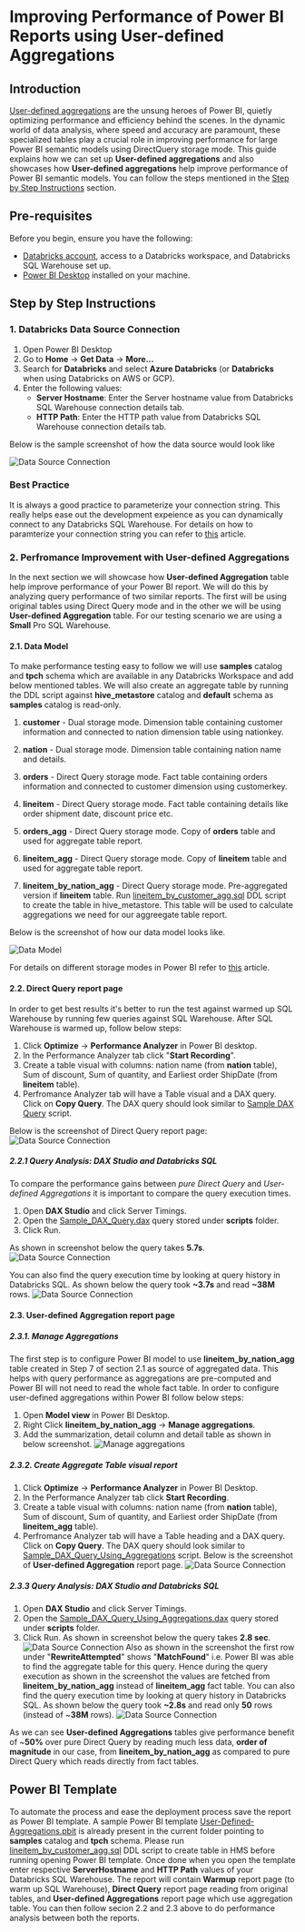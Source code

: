 # Improving Performance of Power BI Reports using User-defined Aggregations
 
## Introduction
[User-defined aggregations](https://learn.microsoft.com/en-us/power-bi/transform-model/aggregations-advanced) are the unsung heroes of Power BI, quietly optimizing performance and efficiency behind the scenes. In the dynamic world of data analysis, where speed and accuracy are paramount, these specialized tables play a crucial role in improving performance for large Power BI semantic models using DirectQuery storage mode. This guide explains how we can set up **User-defined aggregations** and also showcases how **User-defined aggregations** help improve performance of Power BI semantic models. You can follow the steps mentioned in the [Step by Step Instructions](#step-by-step-instructions) section.

## Pre-requisites

Before you begin, ensure you have the following:

- [Databricks account](https://databricks.com/), access to a Databricks workspace, and Databricks SQL Warehouse set up.
- [Power BI Desktop](https://powerbi.microsoft.com/desktop/) installed on your machine.


## Step by Step Instructions

### 1. Databricks Data Source Connection 

1. Open Power BI Desktop
2. Go to **Home** -> **Get Data** -> **More...**
3. Search for **Databricks** and select **Azure Databricks** (or **Databricks** when using Databricks on AWS or GCP).
4. Enter the following values:
   - **Server Hostname**: Enter the Server hostname value from Databricks SQL Warehouse connection details tab.
   - **HTTP Path**: Enter the HTTP path value  from Databricks SQL Warehouse connection details tab.

Below is the sample screenshot of how the data source would look like

![Data Source Connection](./images/DataSourceConnection.png)


### Best Practice 
It is always a good practice to parameterize your connection string. This really helps ease out the development expeience as you can dynamically connect to any Databricks SQL Warehouse. For details on how to paramterize your connection string you can refer to [this](/01.%20Connecting%20Power%20BI%20to%20Databricks%20SQL%20using%20Parameters) article.

### 2. Perfromance Improvement with User-defined Aggregations
In the next section we will showcase how **User-defined Aggregation** table help improve performance of your Power BI report. We will do this by analyzing query performance of two similar reports. The first will be using original tables using Direct Query mode and in the other we will be using **User-defined Aggregation** table. For our testing scenario we are using a **Small** Pro SQL Warehouse.

#### 2.1. Data Model
To make performance testing easy to follow we will use **samples** catalog and **tpch** schema which are available in any Databricks Workspace and add below mentioned tables. We will also create an aggregate table by running the DDL script against **hive_metastore** catalog and **default** schema as **samples** catalog is read-only.

1. **customer** - Dual storage mode. Dimension table containing customer information and connected to nation dimension table using nationkey.

2. **nation** - Dual storage mode. Dimension table containing nation name and details.

3. **orders** - Direct Query storage mode. Fact table containing orders information and connected to customer dimension using customerkey.

4. **lineitem** - Direct Query storage mode. Fact table containing details like order shipment date, discount price etc. 

5. **orders_agg** - Direct Query storage mode. Copy of **orders** table and used for aggregate table report.

6. **lineitem_agg** - Direct Query storage mode. Copy of **lineitem** table and used for aggregate table report.

7. **lineitem_by_nation_agg** - Direct Query storage mode. Pre-aggregated version if **lineitem** table. Run
[lineitem_by_customer_agg.sql](./scripts/lineitem_by_customer_agg.sql) DDL script to create the table in hive_metastore. This table will be used to calculate aggregations we need for our aggreegate table report. 

Below is the screenshot of how our data model looks like.

![Data Model](./images/DataModel.PNG)

For details on different storage modes in Power BI  refer to [this](/02.%20DirectQuery-Dual-Import) article.

#### 2.2. Direct Query report page 
In order to get best results it's better to run the test against warmed up SQL Warehouse by running few queries against SQL Warehouse. After SQL Warehouse is warmed up, follow below steps:
1. Click **Optimize** -> **Performance Analyzer** in Power BI desktop.
2. In the Performance Analyzer tab click "**Start Recording**".
3. Create a table visual with columns: nation name (from **nation** table), Sum of discount, Sum of quantity, and Earliest order ShipDate (from **lineitem** table).
4. Perfromance Analyzer tab will have a Table visual and a DAX query. Click on **Copy Query**. The DAX query should look similar to [Sample DAX Query](./scripts/Sample_DAX_Query.dax) script.

Below is the screenshot of Direct Query report page: 
![Data Source Connection](./images/DirectQueryReport.png)

##### 2.2.1 Query Analysis: DAX Studio and Databricks SQL
To compare the performance gains between *pure Direct Query* and *User-defined Aggregations* it is important to compare the query execution times.
1. Open **DAX Studio** and click Server Timings.
2. Open the [Sample_DAX_Query.dax](./scripts/Sample_DAX_Query.dax) query stored under **scripts** folder.
3. Click Run.

As shown in screenshot below the query takes **5.7s**. ![Data Source Connection](./images/DirectQueryDAXStudio.png)

You can also find the query execution time by looking at query history in Databricks SQL. As shown below the query took **~3.7s** and read **~38M** rows. 
![Data Source Connection](./images/DirectQueryExecutionQueryHistory.png)

#### 2.3. User-defined Aggregation report page
##### 2.3.1. Manage Aggregations 
The first step is to configure Power BI model to use **lineitem_by_nation_agg** table created in Step 7 of section 2.1 as source of aggregated data. This helps with query performance as aggregations are pre-computed and Power BI will not need to read the whole fact table. In order to configure user-defined aggregations within Power BI follow below steps:

1. Open **Model view** in Power BI Desktop.
2. Right Click **lineitem_by_nation_agg** -> **Manage aggregations**.
3. Add the summarization, detail column and detail table as shown in below screenshot.
![Manage aggregations](./images/ManageAggregations.png)

##### 2.3.2. Create Aggregate Table visual report
1. Click **Optimize** -> **Performance Analyzer** in Power BI Desktop.
2. In the Performance Analyzer tab click **Start Recording**.
3. Create a table visual with columns: nation name (from **nation** table), Sum of discount, Sum of quantity, and Earliest order ShipDate (from **lineitem_agg** table).
4. Perfromance Analyzer tab will have a Table heading and a DAX query. Click on **Copy Query**. The DAX query should look similar to [Sample_DAX_Query_Using_Aggregations](./scripts/Sample_DAX_Query_Using_Aggregations.dax) script.
Below is the screenshot of **User-defined Aggregation** report page.
![Data Source Connection](./images/AggTableReport.png)

##### 2.3.3 Query Analysis: DAX Studio and Databricks SQL 
1. Open **DAX Studio** and click Server Timings.
2. Open the [Sample_DAX_Query_Using_Aggregations.dax](./scripts/Sample_DAX_Query_Using_Aggregations.dax) query stored under **scripts** folder.
3. Click Run.
As shown in screenshot below the query takes **2.8 sec**.
![Data Source Connection](./images/AggTableDAXStudio.png) Also as shown in the screenshot the first row under "**RewriteAttempted**" shows "**MatchFound**" i.e. Power BI was able to find the aggregate table for this query. Hence during the query execution as shown in the screenshot the values are fetched from **lineitem_by_nation_agg** instead of **lineitem_agg** fact table.
You can also find the query execution time by looking at query history in Databricks SQL. As shown below the query took **~2.8s** and read only **50** rows (instead of ~**38M** rows). 
![Data Source Connection](./images/AggTableExecutionQueryHistory.png)

As we can see **User-defined Aggregations** tables give performance benefit of ~**50%** over pure Direct Query by reading much less data, **order of magnitude** in our case, from **lineitem_by_nation_agg** as compared to pure Direct Query which reads directly from fact tables.

## Power BI Template 

To automate the process and ease the deployment process save the report as Power BI template. A sample Power BI template [User-Defined-Aggregations.pbit](./User-Defined-Aggregations.pbit) is already present in the current folder pointing to  **samples** catalog and **tpch** schema. Please run [lineitem_by_customer_agg.sql](./scripts/lineitem_by_customer_agg.sql) DDL script to create table in HMS before running opening Power BI template. Once done when you open the template enter respective **ServerHostname** and **HTTP Path** values of your Databricks SQL Warehouse. The report will contain **Warmup** report page (to warm up SQL Warehouse), **Direct Query** report page reading from original tables, and **User-defined Aggregations** report page which use aggregation table. You can then follow secion 2.2 and 2.3 above to do performance analysis between both the reports. 

